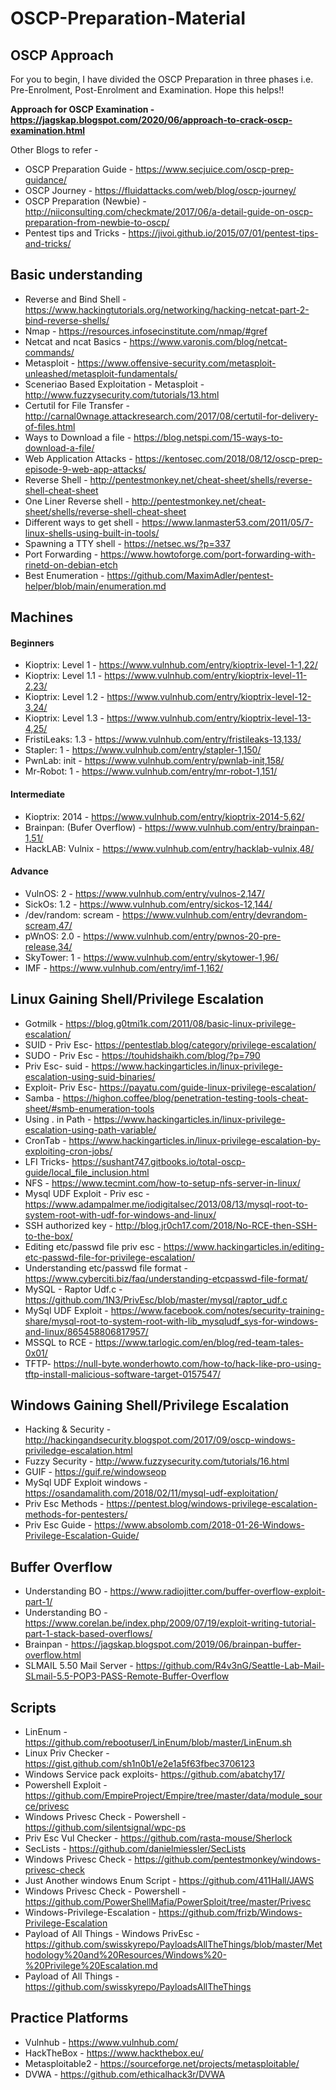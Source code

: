 # OSCP-Preparation-MateriaI

## **OSCP Approach**
For you to begin, I have divided the OSCP Preparation in three phases i.e. Pre-Enrolment, Post-Enrolment and Examination. Hope this helps!!

**Approach for OSCP Examination - https://jagskap.blogspot.com/2020/06/approach-to-crack-oscp-examination.html**

Other Blogs to refer -

* OSCP Preparation Guide - https://www.secjuice.com/oscp-prep-guidance/
* OSCP Journey - https://fluidattacks.com/web/blog/oscp-journey/
* OSCP Preparation (Newbie) -http://niiconsulting.com/checkmate/2017/06/a-detail-guide-on-oscp-preparation-from-newbie-to-oscp/
* Pentest tips and Tricks - https://jivoi.github.io/2015/07/01/pentest-tips-and-tricks/

## **Basic understanding**

* Reverse and Bind Shell - https://www.hackingtutorials.org/networking/hacking-netcat-part-2-bind-reverse-shells/
* Nmap - https://resources.infosecinstitute.com/nmap/#gref
* Netcat and ncat Basics - https://www.varonis.com/blog/netcat-commands/
* Metasploit - https://www.offensive-security.com/metasploit-unleashed/metasploit-fundamentals/
* Sceneriao Based Exploitation - Metasploit - http://www.fuzzysecurity.com/tutorials/13.html
* Certutil for File Transfer - http://carnal0wnage.attackresearch.com/2017/08/certutil-for-delivery-of-files.html
* Ways to Download a file - https://blog.netspi.com/15-ways-to-download-a-file/
* Web Application Attacks - https://kentosec.com/2018/08/12/oscp-prep-episode-9-web-app-attacks/
* Reverse Shell - http://pentestmonkey.net/cheat-sheet/shells/reverse-shell-cheat-sheet
* One Liner Reverse shell - http://pentestmonkey.net/cheat-sheet/shells/reverse-shell-cheat-sheet
* Different ways to get shell - https://www.lanmaster53.com/2011/05/7-linux-shells-using-built-in-tools/
* Spawning a TTY shell - https://netsec.ws/?p=337
* Port Forwarding - https://www.howtoforge.com/port-forwarding-with-rinetd-on-debian-etch
* Best Enumeration - https://github.com/MaximAdler/pentest-helper/blob/main/enumeration.md

## **Machines**
#### **Beginners**

* Kioptrix: Level 1 - https://www.vulnhub.com/entry/kioptrix-level-1-1,22/
* Kioptrix: Level 1.1 - https://www.vulnhub.com/entry/kioptrix-level-11-2,23/
* Kioptrix: Level 1.2  - https://www.vulnhub.com/entry/kioptrix-level-12-3,24/
* Kioptrix: Level 1.3  - https://www.vulnhub.com/entry/kioptrix-level-13-4,25/
* FristiLeaks: 1.3 - https://www.vulnhub.com/entry/fristileaks-13,133/
* Stapler: 1 - https://www.vulnhub.com/entry/stapler-1,150/
* PwnLab: init - https://www.vulnhub.com/entry/pwnlab-init,158/
* Mr-Robot: 1 - https://www.vulnhub.com/entry/mr-robot-1,151/

#### **Intermediate**

* Kioptrix: 2014 - https://www.vulnhub.com/entry/kioptrix-2014-5,62/
* Brainpan: (Bufer Overflow) - https://www.vulnhub.com/entry/brainpan-1,51/
* HackLAB: Vulnix - https://www.vulnhub.com/entry/hacklab-vulnix,48/

#### **Advance**

* VulnOS: 2 - https://www.vulnhub.com/entry/vulnos-2,147/
* SickOs: 1.2 - https://www.vulnhub.com/entry/sickos-12,144/
* /dev/random: scream - https://www.vulnhub.com/entry/devrandom-scream,47/
* pWnOS: 2.0 - https://www.vulnhub.com/entry/pwnos-20-pre-release,34/
* SkyTower: 1 - https://www.vulnhub.com/entry/skytower-1,96/
* IMF - https://www.vulnhub.com/entry/imf-1,162/

## **Linux Gaining Shell/Privilege Escalation**

* Gotmilk - https://blog.g0tmi1k.com/2011/08/basic-linux-privilege-escalation/
* SUID - Priv Esc- https://pentestlab.blog/category/privilege-escalation/
* SUDO - Priv Esc - https://touhidshaikh.com/blog/?p=790
* Priv Esc- suid - https://www.hackingarticles.in/linux-privilege-escalation-using-suid-binaries/
* Exploit- Priv Esc- https://payatu.com/guide-linux-privilege-escalation/
* Samba - https://highon.coffee/blog/penetration-testing-tools-cheat-sheet/#smb-enumeration-tools
* Using . in Path - https://www.hackingarticles.in/linux-privilege-escalation-using-path-variable/
* CronTab - https://www.hackingarticles.in/linux-privilege-escalation-by-exploiting-cron-jobs/
* LFI Tricks- https://sushant747.gitbooks.io/total-oscp-guide/local_file_inclusion.html
* NFS - https://www.tecmint.com/how-to-setup-nfs-server-in-linux/
* Mysql UDF Exploit - Priv esc - https://www.adampalmer.me/iodigitalsec/2013/08/13/mysql-root-to-system-root-with-udf-for-windows-and-linux/
* SSH authorized key - http://blog.jr0ch17.com/2018/No-RCE-then-SSH-to-the-box/
* Editing etc/passwd file priv esc - https://www.hackingarticles.in/editing-etc-passwd-file-for-privilege-escalation/
* Understanding etc/passwd file format - https://www.cyberciti.biz/faq/understanding-etcpasswd-file-format/
* MySQL - Raptor Udf.c - https://github.com/1N3/PrivEsc/blob/master/mysql/raptor_udf.c
* MySql UDF Exploit - https://www.facebook.com/notes/security-training-share/mysql-root-to-system-root-with-lib_mysqludf_sys-for-windows-and-linux/865458806817957/
* MSSQL to RCE - https://www.tarlogic.com/en/blog/red-team-tales-0x01/
* TFTP- https://null-byte.wonderhowto.com/how-to/hack-like-pro-using-tftp-install-malicious-software-target-0157547/

## **Windows Gaining Shell/Privilege Escalation**

* Hacking & Security - http://hackingandsecurity.blogspot.com/2017/09/oscp-windows-priviledge-escalation.html
* Fuzzy Security - http://www.fuzzysecurity.com/tutorials/16.html
* GUIF - https://guif.re/windowseop
* MySql UDF Exploit windows -https://osandamalith.com/2018/02/11/mysql-udf-exploitation/
* Priv Esc Methods - https://pentest.blog/windows-privilege-escalation-methods-for-pentesters/
* Priv Esc Guide - https://www.absolomb.com/2018-01-26-Windows-Privilege-Escalation-Guide/

## **Buffer Overflow**

* Understanding BO - https://www.radiojitter.com/buffer-overflow-exploit-part-1/
* Understanding BO - https://www.corelan.be/index.php/2009/07/19/exploit-writing-tutorial-part-1-stack-based-overflows/
* Brainpan - https://jagskap.blogspot.com/2019/06/brainpan-buffer-overflow.html
* SLMAIL 5.50 Mail Server - https://github.com/R4v3nG/Seattle-Lab-Mail-SLmail-5.5-POP3-PASS-Remote-Buffer-Overflow

## **Scripts**

* LinEnum - https://github.com/rebootuser/LinEnum/blob/master/LinEnum.sh
* Linux Priv Checker - https://gist.github.com/sh1n0b1/e2e1a5f63fbec3706123
* Windows Service pack exploits- https://github.com/abatchy17/
* Powershell Exploit - https://github.com/EmpireProject/Empire/tree/master/data/module_source/privesc
* Windows Privesc Check - Powershell - https://github.com/silentsignal/wpc-ps
* Priv Esc Vul Checker - https://github.com/rasta-mouse/Sherlock
* SecLists - https://github.com/danielmiessler/SecLists
* Windows Privesc Check - https://github.com/pentestmonkey/windows-privesc-check
* Just Another windows Enum Script - https://github.com/411Hall/JAWS
* Windows Privesc Check - Powershell - https://github.com/PowerShellMafia/PowerSploit/tree/master/Privesc
* Windows-Privilege-Escalation - https://github.com/frizb/Windows-Privilege-Escalation
* Payload of All Things - Windows PrivEsc -  https://github.com/swisskyrepo/PayloadsAllTheThings/blob/master/Methodology%20and%20Resources/Windows%20-%20Privilege%20Escalation.md
* Payload of All Things - https://github.com/swisskyrepo/PayloadsAllTheThings

## **Practice Platforms**

* Vulnhub - https://www.vulnhub.com/
* HackTheBox - https://www.hackthebox.eu/
* Metasploitable2 - https://sourceforge.net/projects/metasploitable/
* DVWA - https://github.com/ethicalhack3r/DVWA
